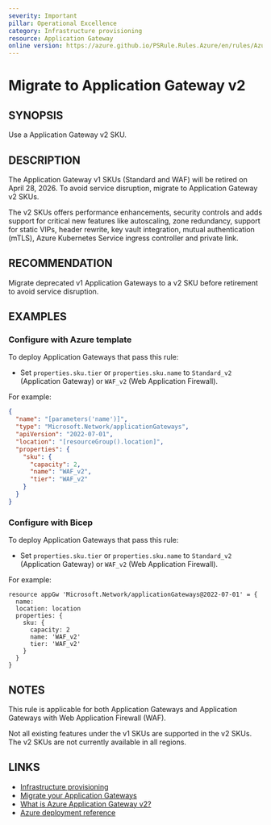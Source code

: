 ```yaml
---
severity: Important
pillar: Operational Excellence
category: Infrastructure provisioning
resource: Application Gateway
online version: https://azure.github.io/PSRule.Rules.Azure/en/rules/Azure.AppGw.MigrateV2/
---
```


# Migrate to Application Gateway v2

## SYNOPSIS

Use a Application Gateway v2 SKU.

## DESCRIPTION

The Application Gateway v1 SKUs (Standard and WAF) will be retired on April 28, 2026.
To avoid service disruption, migrate to Application Gateway v2 SKUs.

The v2 SKUs offers performance enhancements, security controls and adds support for critical new features like autoscaling, zone redundancy, support for static VIPs, header rewrite, key vault integration, mutual authentication (mTLS), Azure Kubernetes Service ingress controller and private link.

## RECOMMENDATION

Migrate deprecated v1 Application Gateways to a v2 SKU before retirement to avoid service disruption.

## EXAMPLES

### Configure with Azure template

To deploy Application Gateways that pass this rule:

- Set `properties.sku.tier` or `properties.sku.name` to `Standard_v2` (Application Gateway) or `WAF_v2` (Web Application Firewall).

For example:

```json
{
  "name": "[parameters('name')]",
  "type": "Microsoft.Network/applicationGateways",
  "apiVersion": "2022-07-01",
  "location": "[resourceGroup().location]",
  "properties": {
    "sku": {
      "capacity": 2,
      "name": "WAF_v2",
      "tier": "WAF_v2"
    }
  }
}
```

### Configure with Bicep

To deploy Application Gateways that pass this rule:

- Set `properties.sku.tier` or `properties.sku.name` to `Standard_v2` (Application Gateway) or `WAF_v2` (Web Application Firewall).

For example:

```bicep
resource appGw 'Microsoft.Network/applicationGateways@2022-07-01' = {
  name: 
  location: location
  properties: {
    sku: {
      capacity: 2
      name: 'WAF_v2'
      tier: 'WAF_v2'
    }
  }
}
```

## NOTES

This rule is applicable for both Application Gateways and Application Gateways with Web Application Firewall (WAF).

Not all existing features under the v1 SKUs are supported in the v2 SKUs. The v2 SKUs are not currently available in all regions.

## LINKS

- [Infrastructure provisioning](https://learn.microsoft.com/azure/architecture/framework/devops/automation-infrastructure)
- [Migrate your Application Gateways](https://learn.microsoft.com/azure/application-gateway/v1-retirement)
- [What is Azure Application Gateway v2?](https://learn.microsoft.com/azure/application-gateway/overview-v2)
- [Azure deployment reference](https://learn.microsoft.com/azure/templates/microsoft.network/applicationgateways#applicationgatewaysku)
